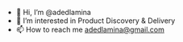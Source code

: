 - 👋 Hi, I’m @adedlamina
- 👀 I’m interested in Product Discovery & Delivery
- 📫 How to reach me adedlamina@gmail.com 

<!---
adedlamina/adedlamina is a ✨ special ✨ repository because its `README.md` (this file) appears on your GitHub profile.
You can click the Preview link to take a look at your changes.
--->
